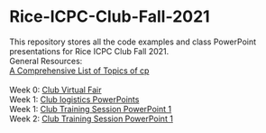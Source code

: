 # Rice-ICPC-Club-Fall-2021
This repository stores all the code examples and class PowerPoint presentations for Rice ICPC Club Fall 2021.</br>
General Resources:</br>
[A Comprehensive List of Topics of cp](https://docs.google.com/document/d/1_dc3Ifg7Gg1LxhiqMMmE9UbTsXpdRiYh4pKILYG2eA4/edit)</br>
  </br>
Week 0: [Club Virtual Fair](https://docs.google.com/presentation/d/15biZsjvp2y-UyB-x8dSTH25WNEXiNlFp-HdNSlkDmV8/edit#slide=id.gea5974ed74_0_290)</br>
Week 1: [Club logistics PowerPoints](https://docs.google.com/presentation/d/1ZR-aHtWjq7mfib_V-bKphugBAwjmYDZvI1AngG1gM6s/edit#slide=id.gc6f73a04f_0_0)</br>
Week 1: [Club Training Session PowerPoint 1](https://docs.google.com/presentation/d/1XUL8zTCotBzhmb_cWXow4QX8vdBcrv2F-CzoYfkQ7Lk/edit?usp=sharing)</br>
Week 2: [Club Training Session PowerPoint 1](https://docs.google.com/presentation/d/1gKIr7iX5LhmOhXjcyIJr4teNR-oMbpCVdiz_zCqPsb4/edit#slide=id.p)

